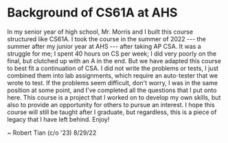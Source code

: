 # Background of CS61A at AHS

In my senior year of high school, Mr. Morris and I built this course structured like CS61A. I took the course in the summer of 2022 --- the summer after my junior year at AHS --- after taking AP CSA. It was a struggle for me; I spent 40 hours on CS per week; I did very poorly on the final, but clutched up with an A in the end. But we have adapted this course to best fit a continuation of CSA. I did not write the problems or tests, I just combined them into lab assignments, which require an auto-tester that we wrote to test. If the problems seem difficult, don't worry, I was in the same position at some point, and I've completed all the questions that I put onto here. This course is a project that I worked on to develop my own skills, but also to provide an opportunity for others to pursue an interest. I hope this course will still be taught after I graduate, but regardless, this is a piece of legacy that I have left behind. Enjoy!


~ Robert Tian (c/o '23)
8/29/22
